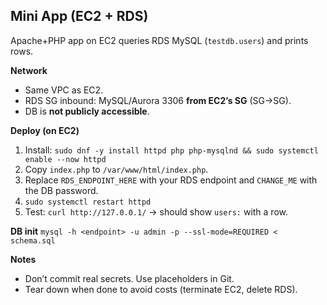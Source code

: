 ## Mini App (EC2 + RDS)

Apache+PHP app on EC2 queries RDS MySQL (`testdb.users`) and prints rows.

**Network**
- Same VPC as EC2.
- RDS SG inbound: MySQL/Aurora 3306 **from EC2’s SG** (SG→SG).
- DB is **not publicly accessible**.

**Deploy (on EC2)**
1) Install: `sudo dnf -y install httpd php php-mysqlnd && sudo systemctl enable --now httpd`
2) Copy `index.php` to `/var/www/html/index.php`.
3) Replace `RDS_ENDPOINT_HERE` with your RDS endpoint and `CHANGE_ME` with the DB password.
4) `sudo systemctl restart httpd`
5) Test: `curl http://127.0.0.1/` → should show `users:` with a row.

**DB init**
`mysql -h <endpoint> -u admin -p --ssl-mode=REQUIRED < schema.sql`

**Notes**
- Don’t commit real secrets. Use placeholders in Git.
- Tear down when done to avoid costs (terminate EC2, delete RDS).
